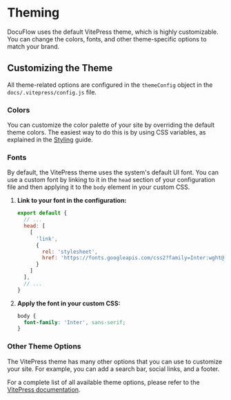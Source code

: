 # Theming

DocuFlow uses the default VitePress theme, which is highly customizable. You can change the colors, fonts, and other theme-specific options to match your brand.

## Customizing the Theme

All theme-related options are configured in the `themeConfig` object in the `docs/.vitepress/config.js` file.

### Colors

You can customize the color palette of your site by overriding the default theme colors. The easiest way to do this is by using CSS variables, as explained in the [Styling](./styling.md) guide.

### Fonts

By default, the VitePress theme uses the system's default UI font. You can use a custom font by linking to it in the `head` section of your configuration file and then applying it to the `body` element in your custom CSS.

1.  **Link to your font in the configuration:**

    ```js
    export default {
      // ...
      head: [
        [
          'link',
          {
            rel: 'stylesheet',
            href: 'https://fonts.googleapis.com/css2?family=Inter:wght@400;700&display=swap'
          }
        ]
      ],
      // ...
    }
    ```

2.  **Apply the font in your custom CSS:**

    ```css
    body {
      font-family: 'Inter', sans-serif;
    }
    ```

### Other Theme Options

The VitePress theme has many other options that you can use to customize your site. For example, you can add a search bar, social links, and a footer.

For a complete list of all available theme options, please refer to the [VitePress documentation](https://vitepress.dev/reference/default-theme-config).
